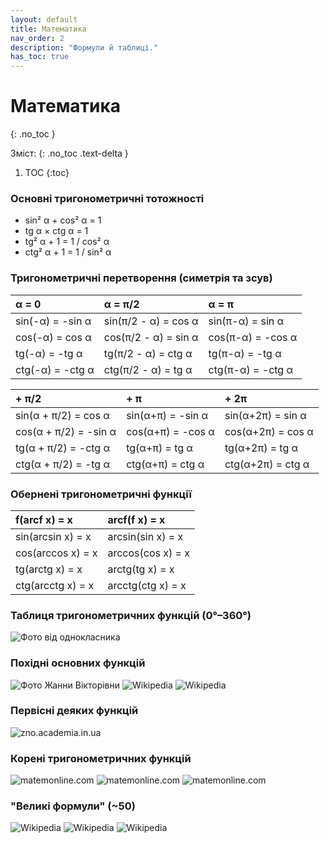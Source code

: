 ```yaml
---
layout: default
title: Математика
nav_order: 2
description: "Формули й таблиці."
has_toc: true
---
```


# Математика
{: .no_toc }

Зміст:
{: .no_toc .text-delta }

1. TOC
{:toc}

### Основні тригонометричні тотожності

- sin² α + cos² α = 1
- tg α × ctg α = 1
- tg² α + 1 = 1 / cos² α
- ctg² α + 1 = 1 / sin² α

### Тригонометричні перетворення (симетрія та зсув)

| α = 0            | α = π/2              | α = π             |
|:-----------------|:---------------------|:------------------|
| sin(-α) = -sin α | sin(π/2 - α) = cos α | sin(π-α) = sin α  |
| cos(-α) = cos α  | cos(π/2 - α) = sin α | cos(π-α) = -cos α |
| tg(-α) = -tg α   | tg(π/2 - α) = ctg α  | tg(π-α) = -tg α   |
| ctg(-α) = -ctg α | ctg(π/2 - α) = tg α  | ctg(π-α) = -ctg α |

| + π/2            | + π              | + 2π             |
|:-----------------|:---------------------|:------------------|
| sin(α + π/2) = cos α | sin(α+π) = -sin α | sin(α+2π) = sin α  |
| cos(α + π/2) = -sin α  | cos(α+π) = -cos α | cos(α+2π) = cos α |
| tg(α + π/2) = -ctg α   | tg(α+π) = tg α  | tg(α+2π) = tg α   |
| ctg(α + π/2) = -tg α | ctg(α+π) = ctg α  | ctg(α+2π) = ctg α |

### Обернені тригонометричні функції

| f(arcf x) = x     | arcf(f x) = x     |
|:------------------|:------------------|
| sin(arcsin x) = x | arcsin(sin x) = x |
| cos(arccos x) = x | arccos(cos x) = x |
| tg(arctg x) = x   | arctg(tg x) = x   |
| ctg(arcctg x) = x | arcctg(ctg x) = x |

### Таблиця тригонометричних функцій (0°–360°)

![Фото від однокласника](img/mathTrigTable.png)

### Похідні основних функцій

![Фото Жанни Вікторівни](img/mathDx1.png)
![Wikipedia](img/mathDx1_2.png)
![Wikipedia](img/mathDx1_3.png)

### Первісні деяких функцій

![zno.academia.in.ua](img/mathAntidx.jpg)

### Корені тригонометричних функцій

![matemonline.com](img/mathRoot1.png)
![matemonline.com](img/mathRoot2.png)
![matemonline.com](img/mathRoot3.png)

### "Великі формули" (~50)

![Wikipedia](img/mathGreat1.png)
![Wikipedia](img/mathGreat2.png)
![Wikipedia](img/mathGreat3.png)

